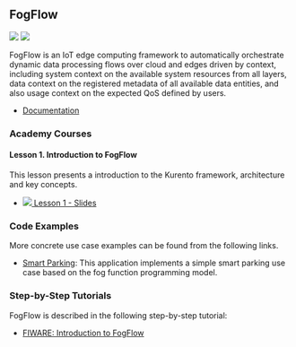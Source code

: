 <h2>FogFlow</h2>

[![](https://nexus.lab.fiware.org/repository/raw/public/badges/chapters/fogflow.svg)](https://www.fiware.org/developers/catalogue/)
[![](https://img.shields.io/badge/tag-fiware-orange.svg?logo=stackoverflow)](http://stackoverflow.com/questions/tagged/fogflow)

<!-- textlint-disable write-good -->

FogFlow is an IoT edge computing framework to automatically orchestrate dynamic data processing flows over cloud and edges driven by context, including system context on the available system resources from all layers, data context on the registered metadata of all available data entities, and also usage context on the expected QoS defined by users.

<!-- textlint-enable write-good -->

-   [Documentation](http://fogflow.readthedocs.io/)

<h3>Academy Courses</h3>

<h4>Lesson 1. Introduction to FogFlow</h4>
This lesson presents a introduction to the Kurento framework, architecture and key concepts.

-   <a href="//www.slideshare.net/slideshow/embed_code/key/eEUzD1Nf73wakR">![](https://fiware.github.io/academy/img/doc.svg)
    Lesson 1 - Slides</a>


<h3>Code Examples</h3>

More concrete use case examples can be found from the following links.

-   <a href="https://doc-kurento.readthedocs.io/en/stable/user/tutorials.html#hello-world">Smart Parking</a>: 
    This application implements a simple smart parking use case based on the fog function programming model.


<h3>Step-by-Step Tutorials</h3>

FogFlow is described in the following step-by-step tutorial:

-   [FIWARE: Introduction to FogFlow](https://fiware-tutorials.readthedocs.io/en/latest/fogflow)